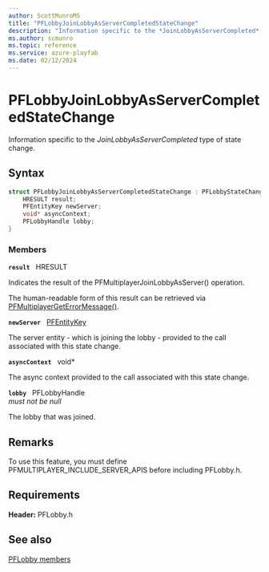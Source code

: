 ```yaml
---
author: ScottMunroMS
title: "PFLobbyJoinLobbyAsServerCompletedStateChange"
description: "Information specific to the *JoinLobbyAsServerCompleted* type of state change."
ms.author: scmunro
ms.topic: reference
ms.service: azure-playfab
ms.date: 02/12/2024
---
```


# PFLobbyJoinLobbyAsServerCompletedStateChange  

Information specific to the *JoinLobbyAsServerCompleted* type of state change.  

## Syntax  
  
```cpp
struct PFLobbyJoinLobbyAsServerCompletedStateChange : PFLobbyStateChange {  
    HRESULT result;  
    PFEntityKey newServer;  
    void* asyncContext;  
    PFLobbyHandle lobby;  
}  
```
  
### Members  
  
**`result`** &nbsp; HRESULT  
  
Indicates the result of the PFMultiplayerJoinLobbyAsServer() operation.
  
The human-readable form of this result can be retrieved via [PFMultiplayerGetErrorMessage()](../../pfmultiplayer/functions/pfmultiplayergeterrormessage.md).
  
**`newServer`** &nbsp; [PFEntityKey](../../pfmultiplayer/pfentitykey_clientsdk.md)  
  
The server entity - which is joining the lobby - provided to the call associated with this state change.
  
**`asyncContext`** &nbsp; void*  
  
The async context provided to the call associated with this state change.
  
**`lobby`** &nbsp; PFLobbyHandle  
*must not be null*  
  
The lobby that was joined.
  
## Remarks  
  
To use this feature, you must define PFMULTIPLAYER_INCLUDE_SERVER_APIS before including PFLobby.h.
  
## Requirements  
  
**Header:** PFLobby.h
  
## See also  
[PFLobby members](../pflobby_members.md)  

  
  
